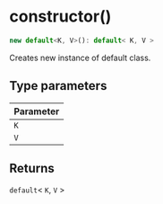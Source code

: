 # constructor()

```ts
new default<K, V>(): default< K, V >
```

Creates new instance of default class.

## Type parameters


| Parameter |
| :------ |
| `K` |
| `V` |


## Returns

`default`\< `K`, `V` \>